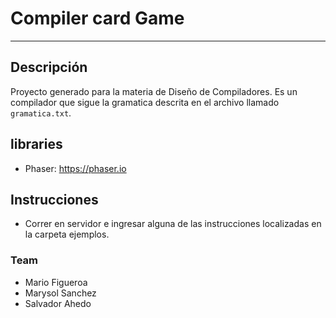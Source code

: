 # Compiler card Game #
------------

## Descripción ##
Proyecto generado para la materia de Diseño de Compiladores. Es un compilador que sigue la gramatica descrita en el archivo 
llamado `gramatica.txt`. 

## libraries ##
- Phaser: https://phaser.io

## Instrucciones ##
- Correr en servidor e ingresar alguna de las instrucciones localizadas en la carpeta ejemplos.

### Team ###
- Mario Figueroa
- Marysol Sanchez
- Salvador Ahedo
